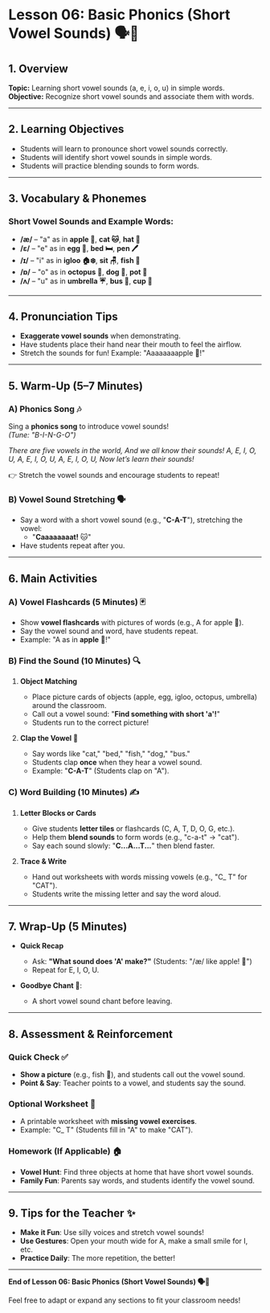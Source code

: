 # Lesson 06: Basic Phonics (Short Vowel Sounds) 🗣️📖  

## 1. Overview  
**Topic:** Learning short vowel sounds (a, e, i, o, u) in simple words.  
**Objective:** Recognize short vowel sounds and associate them with words.  

---

## 2. Learning Objectives  
- Students will learn to pronounce short vowel sounds correctly.  
- Students will identify short vowel sounds in simple words.  
- Students will practice blending sounds to form words.  

---

## 3. Vocabulary & Phonemes  
### Short Vowel Sounds and Example Words:  
- **/æ/** – "a" as in **apple 🍎**, **cat 🐱**, **hat 🎩**  
- **/ɛ/** – "e" as in **egg 🥚**, **bed 🛏️**, **pen 🖊️**  
- **/ɪ/** – "i" as in **igloo 🏠❄️**, **sit 🪑**, **fish 🐠**  
- **/ɒ/** – "o" as in **octopus 🐙**, **dog 🐶**, **pot 🍲**  
- **/ʌ/** – "u" as in **umbrella ☔**, **bus 🚌**, **cup 🥤**  

---

## 4. Pronunciation Tips  
- **Exaggerate vowel sounds** when demonstrating.  
- Have students place their hand near their mouth to feel the airflow.  
- Stretch the sounds for fun! Example: "Aaaaaaaapple 🍎!"  

---

## 5. Warm-Up (5–7 Minutes)  

### A) Phonics Song 🎶  
Sing a **phonics song** to introduce vowel sounds!  
_(Tune: "B-I-N-G-O")_  

*There are five vowels in the world,
And we all know their sounds!
A, E, I, O, U,
A, E, I, O, U,
A, E, I, O, U,
Now let’s learn their sounds!*


👉 Stretch the vowel sounds and encourage students to repeat!  

### B) Vowel Sound Stretching 🗣️  
- Say a word with a short vowel sound (e.g., "**C-A-T**"), stretching the vowel:  
  - "**Caaaaaaaat!** 🐱"  
- Have students repeat after you.  

---

## 6. Main Activities  

### A) Vowel Flashcards (5 Minutes) 🃏  
- Show **vowel flashcards** with pictures of words (e.g., A for apple 🍎).  
- Say the vowel sound and word, have students repeat.  
- Example: "A as in **apple** 🍎!"  

### B) Find the Sound (10 Minutes) 🔍  
1. **Object Matching**  
   - Place picture cards of objects (apple, egg, igloo, octopus, umbrella) around the classroom.  
   - Call out a vowel sound: "**Find something with short 'a'!**"  
   - Students run to the correct picture!  

2. **Clap the Vowel 👏**  
   - Say words like "cat," "bed," "fish," "dog," "bus."  
   - Students clap **once** when they hear a vowel sound.  
   - Example: "**C-A-T**" (Students clap on "A").  

### C) Word Building (10 Minutes) ✍️  
1. **Letter Blocks or Cards**  
   - Give students **letter tiles** or flashcards (C, A, T, D, O, G, etc.).  
   - Help them **blend sounds** to form words (e.g., "c-a-t" → "cat").  
   - Say each sound slowly: "**C...A...T...**" then blend faster.  

2. **Trace & Write**  
   - Hand out worksheets with words missing vowels (e.g., "C_ T" for "CAT").  
   - Students write the missing letter and say the word aloud.  

---

## 7. Wrap-Up (5 Minutes)  
- **Quick Recap**  
  - Ask: **"What sound does 'A' make?"** (Students: "/æ/ like apple! 🍎")  
  - Repeat for E, I, O, U.  

- **Goodbye Chant 🎵**:  
  - A short vowel sound chant before leaving.  

---

## 8. Assessment & Reinforcement  

### Quick Check ✅  
- **Show a picture** (e.g., fish 🐠), and students call out the vowel sound.  
- **Point & Say**: Teacher points to a vowel, and students say the sound.  

### Optional Worksheet 📄  
- A printable worksheet with **missing vowel exercises**.  
- Example: "C_ T" (Students fill in "A" to make "CAT").  

### Homework (If Applicable) 🏠  
- **Vowel Hunt**: Find three objects at home that have short vowel sounds.  
- **Family Fun**: Parents say words, and students identify the vowel sound.  

---

## 9. Tips for the Teacher ✨  
- **Make it Fun**: Use silly voices and stretch vowel sounds!  
- **Use Gestures**: Open your mouth wide for A, make a small smile for I, etc.  
- **Practice Daily**: The more repetition, the better!  

---

**End of Lesson 06: Basic Phonics (Short Vowel Sounds) 🗣️📖**  

Feel free to adapt or expand any sections to fit your classroom needs!  

